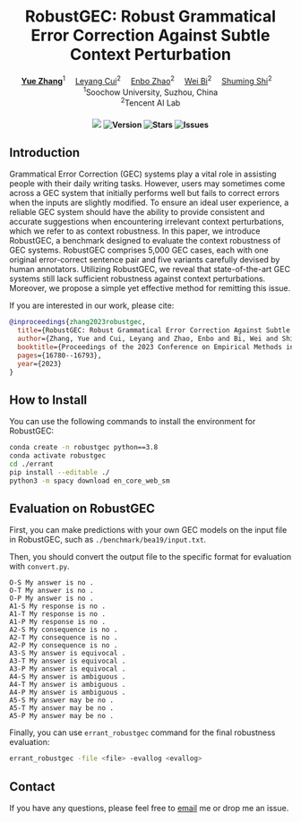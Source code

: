 <div align="center">

# RobustGEC: Robust Grammatical Error Correction Against Subtle Context Perturbation

<div>
  <a href='https://hillzhang1999.github.io/' target='_blank'><b>Yue Zhang</b></a><sup>1</sup>&emsp;
  <a href='https://nealcly.github.io/' target='_blank'>Leyang Cui</b></a><sup>2</sup>&emsp;
  <a href='' target='_blank'>Enbo Zhao</b></a><sup>2</sup>&emsp;
  <a href='https://scholar.google.com/citations?user=aSJcgQMAAAAJ&hl=en/' target='_blank'>Wei Bi</b></a><sup>2</sup>&emsp;
  <a href='https://scholar.google.com/citations?user=Lg31AKMAAAAJ&hl=en/' target='_blank'>Shuming Shi</b></a><sup>2</sup>&emsp;
</div>
<div><sup>1</sup>Soochow University, Suzhou, China</div>
<div><sup>2</sup>Tencent AI Lab</div>

<div>
<h4>

![](https://img.shields.io/badge/PRs-welcome-brightgreen) 
<img src="https://img.shields.io/badge/Version-1.0-blue.svg" alt="Version">
<img src="https://img.shields.io/github/stars/HillZhang1999/RobustGEC?color=yellow" alt="Stars">
<img src="https://img.shields.io/github/issues/HillZhang1999/RobustGEC?color=red" alt="Issues">

</h4>
</div>
</div>

## Introduction

Grammatical Error Correction (GEC) systems play a vital role in assisting people with their daily writing tasks. However, users may sometimes come across a GEC system that initially performs well but fails to correct errors when the inputs are slightly modified. To ensure an ideal user experience, a reliable GEC system should have the ability to provide consistent and accurate suggestions when encountering irrelevant context perturbations, which we refer to as context robustness. In this paper, we introduce RobustGEC, a benchmark designed to evaluate the context robustness of GEC systems. RobustGEC comprises 5,000 GEC cases, each with one original error-correct sentence pair and five variants carefully devised by human annotators. Utilizing RobustGEC, we reveal that state-of-the-art GEC systems still lack sufficient robustness against context perturbations. Moreover, we propose a simple yet effective method for remitting this issue.

If you are interested in our work, please cite:
```bib
@inproceedings{zhang2023robustgec,
  title={RobustGEC: Robust Grammatical Error Correction Against Subtle Context Perturbation},
  author={Zhang, Yue and Cui, Leyang and Zhao, Enbo and Bi, Wei and Shi, Shuming},
  booktitle={Proceedings of the 2023 Conference on Empirical Methods in Natural Language Processing},
  pages={16780--16793},
  year={2023}
}
```

## How to Install

You can use the following commands to install the environment for RobustGEC:

```sh
conda create -n robustgec python==3.8
conda activate robustgec
cd ./errant
pip install --editable ./
python3 -m spacy download en_core_web_sm
```

## Evaluation on RobustGEC

First, you can make predictions with your own GEC models on the input file in RobustGEC, such as `./benchmark/bea19/input.txt`.

Then, you should convert the output file to the specific format for evaluation with `convert.py`.
```
O-S My answer is no .
O-T My answer is no .
O-P My answer is no .
A1-S My response is no .
A1-T My response is no .
A1-P My response is no .
A2-S My consequence is no .
A2-T My consequence is no .
A2-P My consequence is no .
A3-S My answer is equivocal .
A3-T My answer is equivocal .
A3-P My answer is equivocal .
A4-S My answer is ambiguous .
A4-T My answer is ambiguous .
A4-P My answer is ambiguous .
A5-S My answer may be no .
A5-T My answer may be no .
A5-P My answer may be no .
```

Finally, you can use `errant_robustgec` command for the final robustness evaluation:
```bash
errant_robustgec -file <file> -evallog <evallog>
```

## Contact

If you have any questions, please feel free to [email](mailto:hillzhang1999@qq.com) me or drop me an issue.